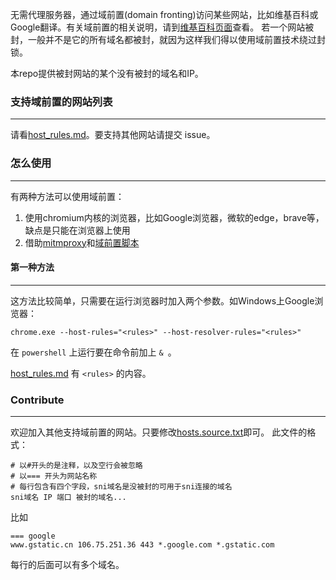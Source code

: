 无需代理服务器，通过域前置(domain fronting)访问某些网站，比如维基百科或Google翻译。有关域前置的相关说明，请到[维基百科页面][df]查看。
若一个网站被封，一般并不是它的所有域名都被封，就因为这样我们得以使用域前置技术绕过封锁。

本repo提供被封网站的某个没有被封的域名和IP。

### 支持域前置的网站列表
---
请看[host_rules.md][rules]。要支持其他网站请提交 issue。


### 怎么使用
---
有两种方法可以使用域前置：

1. 使用chromium内核的浏览器，比如Google浏览器，微软的edge，brave等，缺点是只能在浏览器上使用
2. 借助[mitmproxy][mitm]和[域前置脚本][df-py]


#### 第一种方法
---
这方法比较简单，只需要在运行浏览器时加入两个参数。如Windows上Google浏览器：
```
chrome.exe --host-rules="<rules>" --host-resolver-rules="<rules>"
```
在 `powershell` 上运行要在命令前加上 `& `。

[host_rules.md][rules] 有 `<rules>` 的内容。







### Contribute
---
欢迎加入其他支持域前置的网站。只要修改[hosts.source.txt][source]即可。
此文件的格式：
```
# 以#开头的是注释，以及空行会被忽略
# 以=== 开头为网站名称
# 每行包含有四个字段，sni域名是没被封的可用于sni连接的域名
sni域名 IP 端口 被封的域名...
```
比如
```
=== google
www.gstatic.cn 106.75.251.36 443 *.google.com *.gstatic.com
```
每行的后面可以有多个域名。


[df]: https://zh.wikipedia.org/wiki/%E5%9F%9F%E5%89%8D%E7%BD%AE
[mitm]: https://github.com/mitmproxy/mitmproxy
[df-py]: https://github.com/rabbit2123/domain-fronting/blob/main/domain_fronting.py
[wiki]: https://zh.wikipedia.org/
[rules]: https://github.com/rabbit2123/domain-fronting/blob/main/host_rules.md
[source]: https://github.com/rabbit2123/domain-fronting/blob/main/hosts.source.txt


